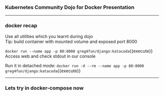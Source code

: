### Kubernetes Community Dojo for Docker Presentation
---  
### docker recap

Use all utilities which you learnt during dojo  
Tip: build container with mounted volume and exposed port 8000

`docker run --name app -p 80:8000 greg4fun/django:katacoda`{{execute}}
Access web and check stdout in our console

Run it in detached mode:
`docker run -d --rm --name app -p 80:8000 greg4fun/django:katacoda`{{execute}}

 
---

### Lets try in docker-compose now
